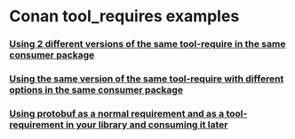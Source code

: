 # Conan tool_requires examples

### [Using 2 different versions of the same tool-require in the same consumer package](different_versions)

### [Using the same version of the same tool-require with different options in the same consumer package](different_options)

### [Using protobuf as a normal requirement and as a tool-requirement in your library and consuming it later](using_protobuf)

